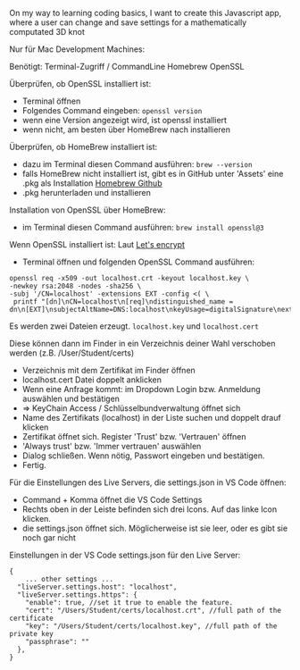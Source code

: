 On my way to learning coding basics, I want to create this Javascript app, where a user can change and save settings for a mathematically computated 3D knot

Nur für Mac Development Machines:

Benötigt:
Terminal-Zugriff / CommandLine
Homebrew
OpenSSL

Überprüfen, ob OpenSSL installiert ist:

- Terminal öffnen
- Folgendes Command eingeben: `openssl version`
- wenn eine Version angezeigt wird, ist openssl installiert
- wenn nicht, am besten über HomeBrew nach installieren

Überprüfen, ob HomeBrew installiert ist:

- dazu im Terminal diesen Command ausführen: `brew --version`
- falls HomeBrew nicht installiert ist, gibt es in GitHub unter 'Assets' eine .pkg als Installation
  [Homebrew Github](https://github.com/Homebrew/brew/releases)
- .pkg herunterladen und installieren

Installation von OpenSSL über HomeBrew:

- im Terminal diesen Command ausführen: `brew install openssl@3`

Wenn OpenSSL installiert ist:
Laut [Let's encrypt](https://letsencrypt.org/docs/certificates-for-localhost/)

- Terminal öffnen und folgenden OpenSSL Command ausführen:

```
openssl req -x509 -out localhost.crt -keyout localhost.key \
-newkey rsa:2048 -nodes -sha256 \
-subj '/CN=localhost' -extensions EXT -config <( \
 printf "[dn]\nCN=localhost\n[req]\ndistinguished_name = dn\n[EXT]\nsubjectAltName=DNS:localhost\nkeyUsage=digitalSignature\nextendedKeyUsage=serverAuth")
```

Es werden zwei Dateien erzeugt. `localhost.key` und `localhost.cert`

Diese können dann im Finder in ein Verzeichnis deiner Wahl verschoben werden
(z.B. /User/Student/certs)

- Verzeichnis mit dem Zertifikat im Finder öffnen
- localhost.cert Datei doppelt anklicken
- Wenn eine Anfrage kommt: im Dropdown Login bzw. Anmeldung auswählen und bestätigen
- => KeyChain Access / Schlüsselbundverwaltung öffnet sich
- Name des Zertifikats (localhost) in der Liste suchen und doppelt drauf klicken
- Zertifikat öffnet sich. Register 'Trust' bzw. 'Vertrauen' öffnen
- 'Always trust' bzw. 'Immer vertrauen' auswählen
- Dialog schließen. Wenn nötig, Passwort eingeben und bestätigen.
- Fertig.

Für die Einstellungen des Live Servers, die settings.json in VS Code öffnen:

- Command + Komma öffnet die VS Code Settings
- Rechts oben in der Leiste befinden sich drei Icons. Auf das linke Icon klicken.
- die settings.json öffnet sich. Möglicherweise ist sie leer, oder es gibt sie noch gar nicht

Einstellungen in der VS Code settings.json für den Live Server:

```
{
    ... other settings ...
  "liveServer.settings.host": "localhost",
  "liveServer.settings.https": {
    "enable": true, //set it true to enable the feature.
    "cert": "/Users/Student/certs/localhost.crt", //full path of the certificate
    "key": "/Users/Student/certs/localhost.key", //full path of the private key
    "passphrase": ""
  },
}
```
